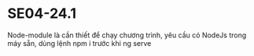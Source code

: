 # SE04-24.1

Node-module là cần thiết để chạy chương trình, yêu cầu có NodeJs trong máy sẵn, dùng lệnh npm i trước khi ng serve
